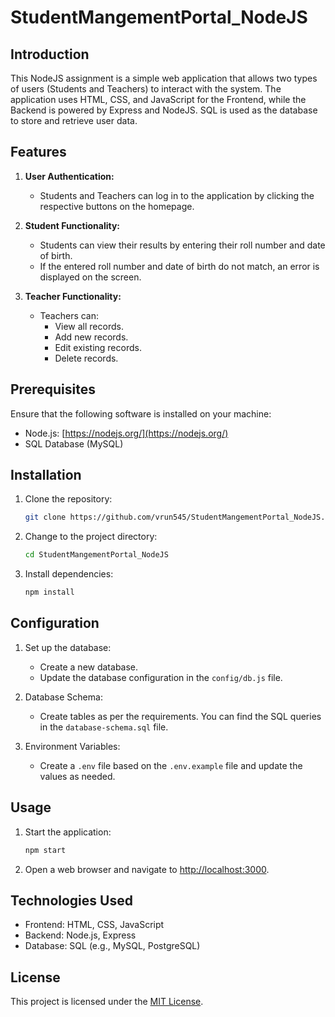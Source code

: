 # StudentMangementPortal_NodeJS


## Introduction

This NodeJS assignment is a simple web application that allows two types of users (Students and Teachers) to interact with the system. The application uses HTML, CSS, and JavaScript for the Frontend, while the Backend is powered by Express and NodeJS. SQL is used as the database to store and retrieve user data.

## Features

1. **User Authentication:**
   - Students and Teachers can log in to the application by clicking the respective buttons on the homepage.

2. **Student Functionality:**
   - Students can view their results by entering their roll number and date of birth.
   - If the entered roll number and date of birth do not match, an error is displayed on the screen.

3. **Teacher Functionality:**
   - Teachers can:
      - View all records.
      - Add new records.
      - Edit existing records.
      - Delete records.

## Prerequisites

Ensure that the following software is installed on your machine:

- Node.js: [https://nodejs.org/](https://nodejs.org/)
- SQL Database (MySQL)

## Installation

1. Clone the repository:

   ```bash
   git clone https://github.com/vrun545/StudentMangementPortal_NodeJS.git
   ```

2. Change to the project directory:

   ```bash
   cd StudentMangementPortal_NodeJS
   ```

3. Install dependencies:

   ```bash
   npm install
   ```

## Configuration

1. Set up the database:
   - Create a new database.
   - Update the database configuration in the `config/db.js` file.

2. Database Schema:
   - Create tables as per the requirements. You can find the SQL queries in the `database-schema.sql` file.

3. Environment Variables:
   - Create a `.env` file based on the `.env.example` file and update the values as needed.


## Usage

1. Start the application:

   ```bash
   npm start
   ```

2. Open a web browser and navigate to [http://localhost:3000](http://localhost:3000).

## Technologies Used

- Frontend: HTML, CSS, JavaScript
- Backend: Node.js, Express
- Database: SQL (e.g., MySQL, PostgreSQL)


## License

This project is licensed under the [MIT License](LICENSE).
